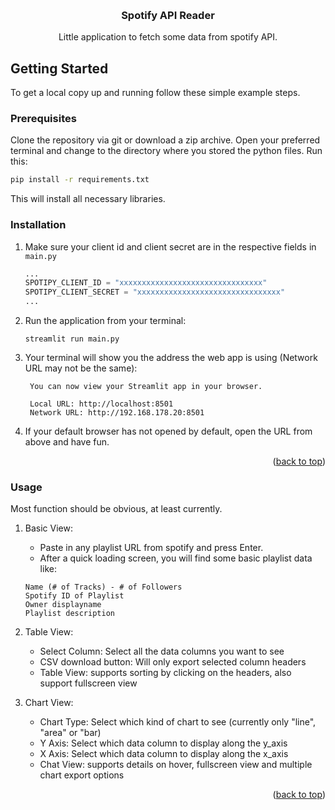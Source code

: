 <!-- Improved compatibility of back to top link: See: https://github.com/othneildrew/Best-README-Template/pull/73 -->
<a name="readme-top"></a>
<!--
*** Thanks for checking out the Best-README-Template. If you have a suggestion
*** that would make this better, please fork the repo and create a pull request
*** or simply open an issue with the tag "enhancement".
*** Don't forget to give the project a star!
*** Thanks again! Now go create something AMAZING! :D
-->

<!-- PROJECT LOGO -->
<br />
<div align="center">
    <h3 align="center">Spotify API Reader</h3>
    <p align="center">
        Little application to fetch some data from spotify API.
    </p>
</div>

<!-- GETTING STARTED -->
## Getting Started

To get a local copy up and running follow these simple example steps.

### Prerequisites

Clone the repository via git or download a zip archive.
Open your preferred terminal and change to the directory where you stored the python files.
Run this:
```sh
pip install -r requirements.txt
```
This will install all necessary libraries.

### Installation

1. Make sure your client id and client secret are in the respective fields in `main.py`
   ```python
   ...
   SPOTIPY_CLIENT_ID = "xxxxxxxxxxxxxxxxxxxxxxxxxxxxxxxx"
   SPOTIPY_CLIENT_SECRET = "xxxxxxxxxxxxxxxxxxxxxxxxxxxxxxxx"
   ...
   ```
2. Run the application from your terminal:
   ```console
   streamlit run main.py
   ```
3. Your terminal will show you the address the web app is using (Network URL may not be the same):
   ```console
    You can now view your Streamlit app in your browser.

    Local URL: http://localhost:8501
    Network URL: http://192.168.178.20:8501
   ```
4. If your default browser has not opened by default, open the URL from above and have fun.

<p align="right">(<a href="#readme-top">back to top</a>)</p>

### Usage

Most function should be obvious, at least currently.
1. Basic View:
   - Paste in any playlist URL from spotify and press Enter.
   - After a quick loading screen, you will find some basic playlist data like:
   ```
   Name (# of Tracks) - # of Followers
   Spotify ID of Playlist
   Owner displayname
   Playlist description
   ```

2. Table View:
   - Select Column: Select all the data columns you want to see
   - CSV download button: Will only export selected column headers
   - Table View: supports sorting by clicking on the headers, also support fullscreen view

3. Chart View:
   - Chart Type: Select which kind of chart to see (currently only "line", "area" or "bar)
   - Y Axis: Select which data column to display along the y_axis
   - X Axis: Select which data column to display along the x_axis
   - Chat View: supports details on hover, fullscreen view and multiple chart export options

<p align="right">(<a href="#readme-top">back to top</a>)</p>
